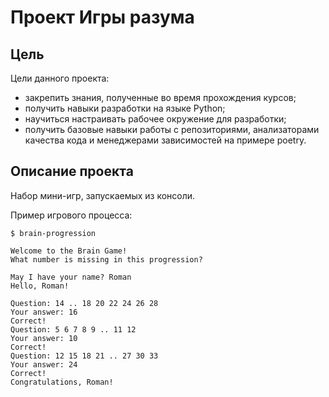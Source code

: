 # Проект Игры разума

## Цель
Цели данного проекта:

* закрепить знания, полученные во время прохождения курсов;
* получить навыки разработки на языке Python;
* научиться настраивать рабочее окружение для разработки;
* получить базовые навыки работы с репозиториями, анализаторами качества кода и менеджерами зависимостей на примере poetry.

## Описание проекта
Набор мини-игр, запускаемых из консоли.

Пример игрового процесса:

    $ brain-progression

    Welcome to the Brain Game!
    What number is missing in this progression?

    May I have your name? Roman
    Hello, Roman!

    Question: 14 .. 18 20 22 24 26 28
    Your answer: 16
    Correct!
    Question: 5 6 7 8 9 .. 11 12
    Your answer: 10
    Correct!
    Question: 12 15 18 21 .. 27 30 33
    Your answer: 24
    Correct!
    Congratulations, Roman!